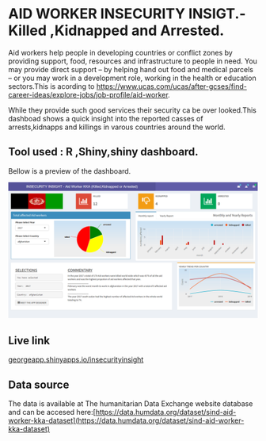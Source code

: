 
# AID WORKER INSECURITY INSIGT.-Killed ,Kidnapped and Arrested.

Aid workers help people in developing countries or conflict zones by providing support, food, resources and infrastructure to people in need. You may provide direct support – by helping hand out food and medical parcels – or you may work in a development role, working in the health or education sectors.This is acording to https://www.ucas.com/ucas/after-gcses/find-career-ideas/explore-jobs/job-profile/aid-worker.

While they provide such good services their security ca be over looked.This dashboad shows a quick insight into the reported casses of arrests,kidnapps and killings in varous countries around the world.

## Tool used : R ,Shiny,shiny dashboard.

Bellow is a preview of the dashboard.

![insecurity](screenshot.png)

## Live link

[georgeapp.shinyapps.io/insecurityinsight](http://georgeapp.shinyapps.io/insecurityinsight)

## Data source

The data is available at The humanitarian Data Exchange website database and can be accesed here:[https://data.humdata.org/dataset/sind-aid-worker-kka-dataset](https://data.humdata.org/dataset/sind-aid-worker-kka-dataset)
